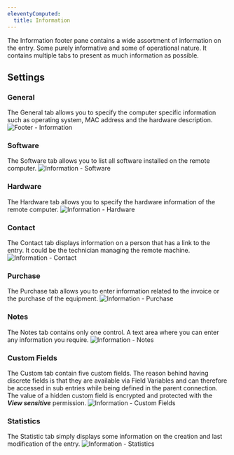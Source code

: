 ```yaml
---
eleventyComputed:
  title: Information
---
```

The Information footer pane contains a wide assortment of information on the entry. Some purely informative and some of operational nature. It contains multiple tabs to present as much information as possible.

## Settings

### General

The General tab allows you to specify the computer specific information such as operating system, MAC address and the hardware description.
![Footer - Information](https://cdnweb.devolutions.net/docs/docs_en_rdm_mac_clip10589.png)

### Software

The Software tab allows you to list all software installed on the remote computer.
![Information - Software](https://cdnweb.devolutions.net/docs/docs_en_rdm_mac_clip6013.png)

### Hardware

The Hardware tab allows you to specify the hardware information of the remote computer.
![Information - Hardware](https://cdnweb.devolutions.net/docs/docs_en_rdm_mac_clip6014.png)

### Contact

The Contact tab displays information on a person that has a link to the entry. It could be the technician managing the remote machine.
![Information - Contact](https://cdnweb.devolutions.net/docs/docs_en_rdm_mac_clip6015.png)

### Purchase

The Purchase tab allows you to enter information related to the invoice or the purchase of the equipment.
![Information - Purchase](https://cdnweb.devolutions.net/docs/docs_en_rdm_mac_clip60171.png)

### Notes

The Notes tab contains only one control. A text area where you can enter any information you require.
![Information - Notes](https://cdnweb.devolutions.net/docs/docs_en_rdm_mac_clip6019.png)

### Custom Fields

The Custom tab contain five custom fields. The reason behind having discrete fields is that they are available via Field Variables and can therefore be accessed in sub entries while being defined in the parent connection. The value of a hidden custom field is encrypted and protected with the ***View sensitive*** permission.
![Information -  Custom Fields](https://cdnweb.devolutions.net/docs/docs_en_rdm_mac_clip6020.png)

### Statistics

The Statistic tab simply displays some information on the creation and last modification of the entry.
![Information - Statistics](https://cdnweb.devolutions.net/docs/docs_en_rdm_mac_clip6021.png)
